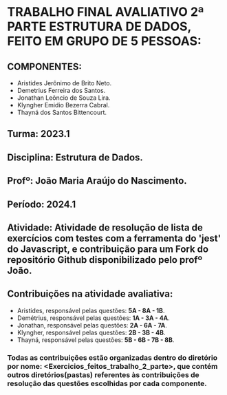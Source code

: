 # TRABALHO FINAL AVALIATIVO 2ª PARTE ESTRUTURA DE DADOS, FEITO EM GRUPO DE 5 PESSOAS:
## COMPONENTES: 
- Aristides Jerônimo de Brito Neto.
- Demetrius Ferreira dos Santos.
- Jonathan Leôncio de Souza Lira.
- Klyngher Emidio Bezerra Cabral.
- Thayná dos Santos Bittencourt.

## Turma: 2023.1

## Disciplina: Estrutura de Dados.

## Profº: João Maria Araújo do Nascimento.

## Período: 2024.1

## Atividade: Atividade de resolução de lista de exercícios com testes com a ferramenta do 'jest' do Javascript, e contribuição para um Fork do repositório Github disponibilizado pelo profº João.

## Contribuições na atividade avaliativa: 
 - Aristides, responsável pelas questões: **5A - 8A - 1B**.
 - Demétrius, responsável pelas questões: **1A - 3A - 4A**.
 - Jonathan, responsável pelas questões: **2A - 6A - 7A**.
 - Klyngher, responsável pelas questões: **2B - 3B - 4B**.
 - Thayná, responsável pelas questões: **5B - 6B - 7B - 8B**.

### Todas as contribuições estão organizadas dentro do diretório por nome: <Exercicios_feitos_trabalho_2_parte>, que contém outros diretórios(pastas) referentes às contribuições de resolução das questões escolhidas por cada componente.



